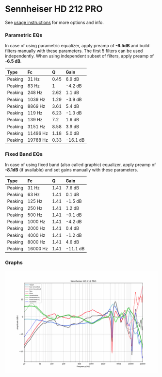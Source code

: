 # Sennheiser HD 212 PRO
See [usage instructions](https://github.com/jaakkopasanen/AutoEq#usage) for more options and info.

### Parametric EQs
In case of using parametric equalizer, apply preamp of **-6.5dB** and build filters manually
with these parameters. The first 5 filters can be used independently.
When using independent subset of filters, apply preamp of **-6.5 dB**.

| Type    | Fc       |    Q | Gain     |
|:--------|:---------|:-----|:---------|
| Peaking | 31 Hz    | 0.45 | 6.9 dB   |
| Peaking | 83 Hz    | 1    | -4.2 dB  |
| Peaking | 248 Hz   | 2.62 | 1.1 dB   |
| Peaking | 1039 Hz  | 1.29 | -3.9 dB  |
| Peaking | 8869 Hz  | 3.61 | 5.4 dB   |
| Peaking | 119 Hz   | 6.23 | -1.3 dB  |
| Peaking | 139 Hz   | 7.2  | 1.6 dB   |
| Peaking | 3151 Hz  | 8.58 | 3.9 dB   |
| Peaking | 11496 Hz | 1.18 | 5.0 dB   |
| Peaking | 19788 Hz | 0.33 | -16.1 dB |

### Fixed Band EQs
In case of using fixed band (also called graphic) equalizer, apply preamp of **-8.1dB**
(if available) and set gains manually with these parameters.

| Type    | Fc       |    Q | Gain     |
|:--------|:---------|:-----|:---------|
| Peaking | 31 Hz    | 1.41 | 7.6 dB   |
| Peaking | 63 Hz    | 1.41 | 0.1 dB   |
| Peaking | 125 Hz   | 1.41 | -1.5 dB  |
| Peaking | 250 Hz   | 1.41 | 1.2 dB   |
| Peaking | 500 Hz   | 1.41 | -0.1 dB  |
| Peaking | 1000 Hz  | 1.41 | -4.2 dB  |
| Peaking | 2000 Hz  | 1.41 | 0.4 dB   |
| Peaking | 4000 Hz  | 1.41 | -1.2 dB  |
| Peaking | 8000 Hz  | 1.41 | 4.6 dB   |
| Peaking | 16000 Hz | 1.41 | -11.1 dB |

### Graphs
![](./Sennheiser%20HD%20212%20PRO.png)